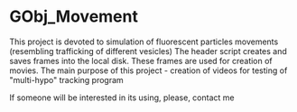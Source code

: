 # GObj_Movement

This project is devoted to simulation of fluorescent particles movements (resembling trafficking of different vesicles)
The header script creates and saves frames into the local disk. These frames are used for creation of movies. 
The main purpose of this project - creation of videos for testing of "multi-hypo" tracking program

If someone will be interested in its using, please, contact me